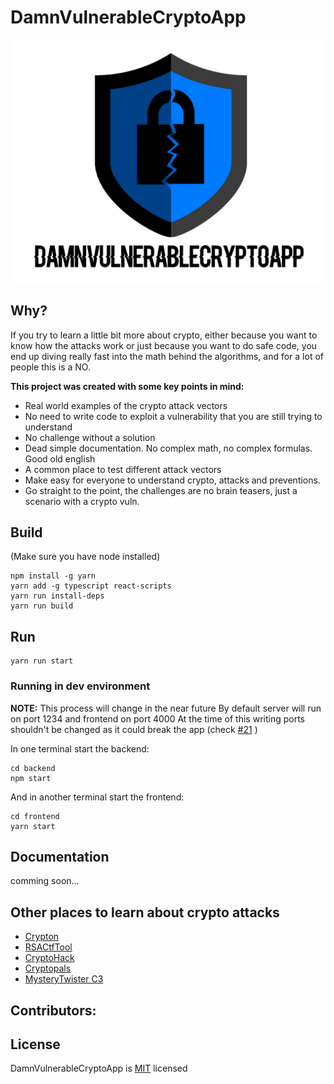 # DamnVulnerableCryptoApp

![Logo](/frontend/src/Images/logo.png)

## Why?

If you try to learn a little bit more about crypto, either because you want to know how the attacks work or just because you want to do safe code, you end up diving really fast into the math behind the algorithms, and for a lot of people this is a NO.

**This project was created with some key points in mind:**
* Real world examples of the crypto attack vectors
* No need to write code to exploit a vulnerability that you are still trying to understand
* No challenge without a solution
* Dead simple documentation. No complex math, no complex formulas. Good old english
* A common place to test different attack vectors
* Make easy for everyone to understand crypto, attacks and preventions.
* Go straight to the point, the challenges are no brain teasers, just a scenario with a crypto vuln. 


## Build

(Make sure you have node installed)

```
npm install -g yarn 
yarn add -g typescript react-scripts
yarn run install-deps
yarn run build
```

## Run

```
yarn run start
```

### Running in dev environment

**NOTE:** This process will change in the near future
By default server will run on port 1234 and frontend on port 4000
At the time of this writing ports shouldn't be changed as it could break the app (check [#21](https://github.com/luisfontes19/damn_vulnerable_crypto_app/issues/21) )

In one terminal start the backend:
```
cd backend 
npm start
```

And in another terminal start the frontend:
```
cd frontend
yarn start
```

## Documentation
comming soon...

## Other places to learn about crypto attacks
* [Crypton](https://github.com/ashutosh1206/Crypton)
* [RSACtfTool](https://github.com/Ganapati/RsaCtfTool)
* [CryptoHack](http://cryptohack.org/)
* [Cryptopals](https://cryptopals.com/)
* [MysteryTwister C3](https://www.mysterytwisterc3.org/en/)

## Contributors:

## License

DamnVulnerableCryptoApp is [MIT](https://tldrlegal.com/license/mit-license) licensed 




